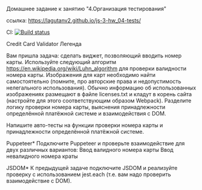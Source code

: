 Домашнее задание к занятию "4.Организация тестирования"

ссылка: https://lagutanv2.github.io/js-3-hw_04-tests/


CI: [![Build status](https://ci.appveyor.com/api/projects/status/vd84ravtwbeitowo?svg=true)](https://ci.appveyor.com/project/LagutaNV2/js-3-hw-04-tests)

Credit Card Validator
Легенда

Вам пришла задача: сделать виджет, позволяющий вводить номер карты.
Используйте следующий алгоритм https://en.wikipedia.org/wiki/Luhn_algorithm  для проверки валидности номера карты.
Изображения для карт необходимо найти самостоятельно (помните, про авторские права и недопустимость нелегального использования). Обычно информацию об использованных изображениях размещают в файле licenses.txt и кладут в корень сайта (настройте для этого соответствующим образом Webpack).
Разделите логику проверки номера карты, выяснения принадлежности определённой платёжной системе и взаимодействия с DOM.

Напишите авто-тесты на функции проверки номера карты и принадлежности определённой платёжной системе.

Puppeteer*
Подключите Puppeteer и проверьте взаимодействие для двух различных вариантов:
    Ввод валидного номера карты
    Ввод невалидного номера краты

JSDOM*
К предыдущей задаче подключите JSDOM и реализуйте проверку с использованием jest.each (т.е. вам надо проверить взаимодействие с DOM).
